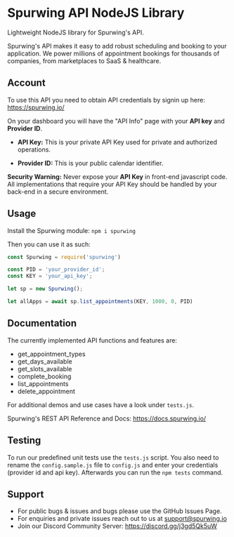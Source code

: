 # Spurwing API NodeJS Library

Lightweight NodeJS library for Spurwing's API.

Spurwing's API makes it easy to add robust scheduling and booking to your application. We power millions of appointment bookings for thousands of companies, from marketplaces to SaaS & healthcare. 

## Account
To use this API you need to obtain API credentials by signin up here: https://spurwing.io/

On your dashboard you will have the "API Info" page with your **API key** and **Provider ID**.

- **API Key:** This is your private API Key used for private and authorized operations.

- **Provider ID:** This is your public calendar identifier.

**Security Warning:** Never expose your **API Key** in front-end javascript code. All implementations that require your API Key should be handled by your back-end in a secure environment.

## Usage
Install the Spurwing module: `npm i spurwing`

Then you can use it as such:
```js
const Spurwing = require('spurwing')

const PID = 'your_provider_id';
const KEY = 'your_api_key';

let sp = new Spurwing();

let allApps = await sp.list_appointments(KEY, 1000, 0, PID)

```
## Documentation

The currently implemented API functions and features are:

- get_appointment_types
- get_days_available
- get_slots_available
- complete_booking
- list_appointments
- delete_appointment

For additional demos and use cases have a look under `tests.js`.

Spurwing's REST API Reference and Docs: https://docs.spurwing.io/

## Testing
To run our predefined unit tests use the `tests.js` script. You also need to rename the `config.sample.js` file to `config.js` and enter your credentials (provider id and api key). Afterwards you can run the `npm tests` command.

## Support
- For public bugs & issues and bugs please use the GitHub Issues Page.
- For enquiries and private issues reach out to us at support@spurwing.io
- Join our Discord Community Server: https://discord.gg/j3gd5Qk5uW

